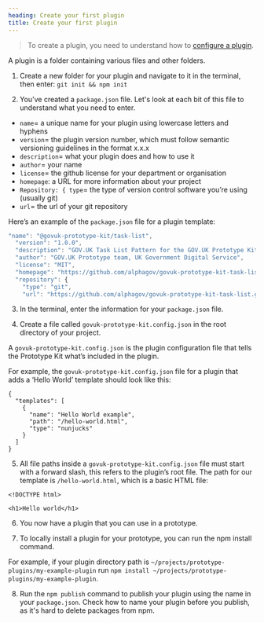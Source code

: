 ```yaml
---
heading: Create your first plugin
title: Create your first plugin
---
```


>To create a plugin, you need to understand how to [configure a plugin](./configure-plugin.md).

A plugin is a folder containing various files and other folders.

1. Create a new folder for your plugin and navigate to it in the terminal, then enter:
`git init && npm init`

2. You’ve created a `package.json` file. Let's look at each bit of this file to understand what you need to enter.

* `name`= a unique name for your plugin using lowercase letters and hyphens
* `version`= the plugin version number, which must follow semantic versioning guidelines in the format x.x.x
* `description`= what your plugin does and how to use it
* `author`= your name
* `license`= the github license for your department or organisation
* `homepage`: a URL for more information about your project
* `Repository: { type`= the type of version control software you’re using (usually git)
* `url`= the url of your git repository

Here’s an example of the `package.json` file for a plugin template:
```js
"name": "@govuk-prototype-kit/task-list",
  "version": "1.0.0",
  "description": "GOV.UK Task List Pattern for the GOV.UK Prototype Kit",
  "author": "GOV.UK Prototype team, UK Government Digital Service",
  "license": "MIT",
  "homepage": "https://github.com/alphagov/govuk-prototype-kit-task-list",
  "repository": {
    "type": "git",
    "url": "https://github.com/alphagov/govuk-prototype-kit-task-list.git"
```

3. In the terminal, enter the information for your `package.json` file. 

4. Create a file called `govuk-prototype-kit.config.json` in the root directory of your project. 

  A `govuk-prototype-kit.config.json` is the plugin configuration file that tells the Prototype Kit what’s included in the plugin. 

  For example, the `govuk-prototype-kit.config.json` file for a plugin that adds a ‘Hello World’ template should look like this:

```
{
  "templates": [
    {
      "name": "Hello World example",
      "path": "/hello-world.html",
      "type": "nunjucks"
    }
  ]
}
```

5. All file paths inside a `govuk-prototype-kit.config.json` file must start with a forward slash, this refers to the plugin’s root file. The path for our template is `/hello-world.html`, which is a basic HTML file:

```
<!DOCTYPE html>

<h1>Hello world</h1>
```

6. You now have a plugin that you can use in a prototype.

7. To locally install a plugin for your prototype, you can run the npm install <plugin-path> command. 

  For example, if your plugin directory path is `~/projects/prototype-plugins/my-example-plugin` run `npm install ~/projects/prototype-plugins/my-example-plugin`.

8. Run the `npm publish` command to publish your plugin using the name in your `package.json`. Check how to name your plugin before you publish, as it's hard to delete packages from npm.

